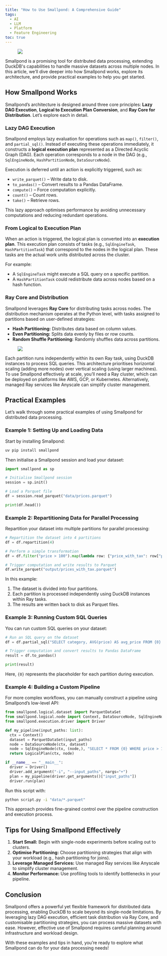 ```yaml
---
title: "How to Use Smallpond: A Comprehensive Guide"
tags:
  - AI
  - LLM
  - Platform
  - Feature Engineering
toc: true
---
```


<figure>
	<a href=""><img src="https://i.imgur.com/HMbrU0Y.png"></a>
</figure>

Smallpond is a promising tool for distributed data processing, extending DuckDB's capabilities to handle massive datasets across multiple nodes. In this article, we’ll dive deeper into how Smallpond works, explore its architecture, and provide practical examples to help you get started.

## How Smallpond Works

Smallpond’s architecture is designed around three core principles: **Lazy DAG Execution**, **Logical to Execution Plan Conversion**, and **Ray Core for Distribution**. Let’s explore each in detail.

### Lazy DAG Execution

Smallpond employs lazy evaluation for operations such as `map()`, `filter()`, and `partial_sql()`. Instead of executing these operations immediately, it constructs a **logical execution plan** represented as a Directed Acyclic Graph (DAG). Each operation corresponds to a node in the DAG (e.g., `SqlEngineNode`, `HashPartitionNode`, `DataSourceNode`).

Execution is deferred until an action is explicitly triggered, such as:

- `write_parquet()` – Write data to disk.
- `to_pandas()` – Convert results to a Pandas DataFrame.
- `compute()` – Force computation explicitly.
- `count()` – Count rows.
- `take()` – Retrieve rows.

This lazy approach optimises performance by avoiding unnecessary computations and reducing redundant operations.

### From Logical to Execution Plan

When an action is triggered, the logical plan is converted into an **execution plan**. This execution plan consists of tasks (e.g., `SqlEngineTask`, `HashPartitionTask`) that correspond to the nodes in the logical plan. These tasks are the actual work units distributed across the cluster.

For example:
- A `SqlEngineTask` might execute a SQL query on a specific partition.
- A `HashPartitionTask` could redistribute data across nodes based on a hash function.

### Ray Core and Distribution

Smallpond leverages **Ray Core** for distributing tasks across nodes. The distribution mechanism operates at the Python level, with tasks assigned to partitions based on user-defined strategies:

- **Hash Partitioning:** Distributes data based on column values.
- **Even Partitioning:** Splits data evenly by files or row counts.
- **Random Shuffle Partitioning:** Randomly shuffles data across partitions.

<figure>
	<a href=""><img src="https://i.imgur.com/MB2CAyo.png"></a>
</figure>

Each partition runs independently within its own Ray task, using DuckDB instances to process SQL queries. This architecture prioritises horizontal scaling (adding more nodes) over vertical scaling (using larger machines). To use Smallpond effectively at scale, you’ll need a Ray cluster, which can be deployed on platforms like AWS, GCP, or Kubernetes. Alternatively, managed Ray services like Anyscale can simplify cluster management.



## Practical Examples

Let’s walk through some practical examples of using Smallpond for distributed data processing.

### Example 1: Setting Up and Loading Data

Start by installing Smallpond:

```bash
uv pip install smallpond
```

Then initialise a Smallpond session and load your dataset:

```python
import smallpond as sp

# Initialise Smallpond session
session = sp.init()

# Load a Parquet file
df = session.read_parquet("data/prices.parquet")

print(df.head())
```

### Example 2: Repartitioning Data for Parallel Processing

Repartition your dataset into multiple partitions for parallel processing:

```python
# Repartition the dataset into 4 partitions
df = df.repartition(4)

# Perform a simple transformation
df = df.filter("price > 100").map(lambda row: {"price_with_tax": row["price"] * 1.2})

# Trigger computation and write results to Parquet
df.write_parquet("output/prices_with_tax.parquet")
```

In this example:
1. The dataset is divided into four partitions.
2. Each partition is processed independently using DuckDB instances within Ray tasks.
3. The results are written back to disk as Parquet files.

### Example 3: Running Custom SQL Queries

You can run custom SQL queries on your dataset:

```python
# Run an SQL query on the dataset
df = df.partial_sql("SELECT category, AVG(price) AS avg_price FROM {0} GROUP BY category")

# Trigger computation and convert results to Pandas DataFrame
result = df.to_pandas()

print(result)
```

Here, `{0}` represents the placeholder for each partition during execution.

### Example 4: Building a Custom Pipeline

For more complex workflows, you can manually construct a pipeline using Smallpond’s low-level API:

```python
from smallpond.logical.dataset import ParquetDataSet
from smallpond.logical.node import Context, DataSourceNode, SqlEngineNode, LogicalPlan
from smallpond.execution.driver import Driver

def my_pipeline(input_paths: list):
  ctx = Context()
  dataset = ParquetDataSet(input_paths)
  node = DataSourceNode(ctx, dataset)
  node = SqlEngineNode(ctx, (node,), "SELECT * FROM {0} WHERE price > 100")
  return LogicalPlan(ctx, node)

if __name__ == "__main__":
  driver = Driver()
  driver.add_argument("-i", "--input_paths", nargs="+")
  plan = my_pipeline(driver.get_arguments()["input_paths"])
  driver.run(plan)
```

Run this script with:

```bash
python script.py -i "data/*.parquet"
```

This approach provides fine-grained control over the pipeline construction and execution process.



## Tips for Using Smallpond Effectively

1. **Start Small:** Begin with single-node experiments before scaling out to clusters.
2. **Optimise Partitioning:** Choose partitioning strategies that align with your workload (e.g., hash partitioning for joins).
3. **Leverage Managed Services:** Use managed Ray services like Anyscale to simplify cluster management.
4. **Monitor Performance:** Use profiling tools to identify bottlenecks in your pipeline.



## Conclusion

Smallpond offers a powerful yet flexible framework for distributed data processing, enabling DuckDB to scale beyond its single-node limitations. By leveraging lazy DAG execution, efficient task distribution via Ray Core, and customisable partitioning strategies, you can process massive datasets with ease. However, effective use of Smallpond requires careful planning around infrastructure and workload design.

With these examples and tips in hand, you’re ready to explore what Smallpond can do for your data processing needs!
